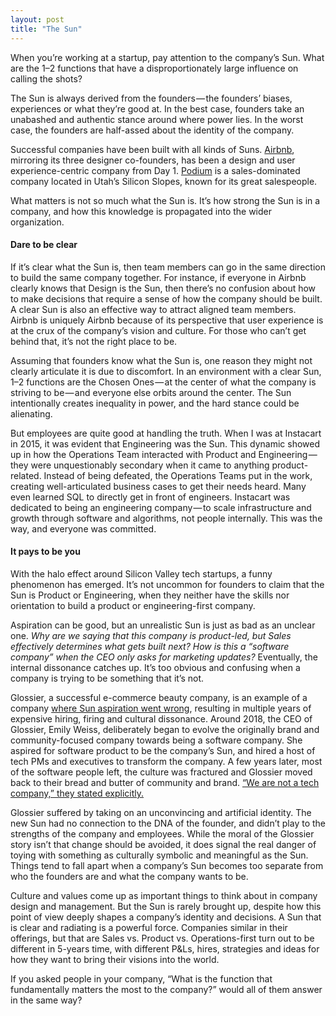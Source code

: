 ```yaml
---
layout: post
title: "The Sun"
---
```


When you’re working at a startup, pay attention to the company’s Sun. What are the 1–2 functions that have a disproportionately large influence on calling the shots? 

The Sun is always derived from the founders — the founders’ biases, experiences or what they’re good at. In the best case, founders take an unabashed and authentic stance around where power lies. In the worst case, the founders are half-assed about the identity of the company. 

Successful companies have been built with all kinds of Suns. [Airbnb](https://airbnb.com/), mirroring its three designer co-founders, has been a design and user experience-centric company from Day 1. [Podium](https://www.podium.com/) is a sales-dominated company located in Utah’s Silicon Slopes, known for its great salespeople. 

What matters is not so much what the Sun is. It’s how strong the Sun is in a company, and how this knowledge is propagated into the wider organization.

#### Dare to be clear

If it’s clear what the Sun is, then team members can go in the same direction to build the same company together. For instance, if everyone in Airbnb clearly knows that Design is the Sun, then there’s no confusion about how to make decisions that require a sense of how the company should be built. A clear Sun is also an effective way to attract aligned team members. Airbnb is uniquely Airbnb because of its perspective that user experience is at the crux of the company’s vision and culture. For those who can’t get behind that, it’s not the right place to be.

Assuming that founders know what the Sun is, one reason they might not clearly articulate it is due to discomfort. In an environment with a clear Sun, 1–2 functions are the Chosen Ones — at the center of what the company is striving to be — and everyone else orbits around the center. The Sun intentionally creates inequality in power, and the hard stance could be alienating.

But employees are quite good at handling the truth. When I was at Instacart in 2015, it was evident that Engineering was the Sun. This dynamic showed up in how the Operations Team interacted with Product and Engineering — they were unquestionably secondary when it came to anything product-related. Instead of being defeated, the Operations Teams put in the work, creating well-articulated business cases to get their needs heard. Many even learned SQL to directly get in front of engineers. Instacart was dedicated to being an engineering company — to scale infrastructure and growth through software and algorithms, not people internally. This was the way, and everyone was committed. 

#### It pays to be you 

With the halo effect around Silicon Valley tech startups, a funny phenomenon has emerged. It’s not uncommon for founders to claim that the Sun is Product or Engineering, when they neither have the skills nor orientation to build a product or engineering-first company.

Aspiration can be good, but an unrealistic Sun is just as bad as an unclear one. _Why are we saying that this company is product-led, but Sales effectively determines what gets built next? How is this a “software company” when the CEO only asks for marketing updates?_ Eventually, the internal dissonance catches up. It’s too obvious and confusing when a company is trying to be something that it’s not.

Glossier, a successful e-commerce beauty company, is an example of a company [where Sun aspiration went wrong](https://techcrunch.com/2022/04/08/what-glossier-got-wrong/), resulting in multiple years of expensive hiring, firing and cultural dissonance. Around 2018, the CEO of Glossier, Emily Weiss, deliberately began to evolve the originally brand and community-focused company towards being a software company. She aspired for software product to be the company’s Sun, and hired a host of tech PMs and executives to transform the company. A few years later, most of the software people left, the culture was fractured and Glossier moved back to their bread and butter of community and brand. [“We are not a tech company,” they stated explicitly.](https://medium.com/r?url=https%3A%2F%2Fwww.businessinsider.com%2Fglossier-founder-emily-weiss-tech-dreams-derailed-beauty-skincare-brand-2022-2) 

Glossier suffered by taking on an unconvincing and artificial identity. The new Sun had no connection to the DNA of the founder, and didn’t play to the strengths of the company and employees. While the moral of the Glossier story isn’t that change should be avoided, it does signal the real danger of toying with something as culturally symbolic and meaningful as the Sun. Things tend to fall apart when a company’s Sun becomes too separate from who the founders are and what the company wants to be. 

Culture and values come up as important things to think about in company design and management. But the Sun is rarely brought up, despite how this point of view deeply shapes a company’s identity and decisions. A Sun that is clear and radiating is a powerful force. Companies similar in their offerings, but that are Sales vs. Product vs. Operations-first turn out to be different in 5-years time, with different P&Ls, hires, strategies and ideas for how they want to bring their visions into the world.

If you asked people in your company, “What is the function that fundamentally matters the most to the company?” would all of them answer in the same way?


